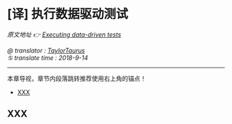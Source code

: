 # [译] 执行数据驱动测试

*原文地址 👉 [Executing data-driven tests][0]*

*@ translator : [TaylorTaurus](https://github.com/taylortaurus)*    
*♋ translate time : 2018-9-14*    

---

本章导视，章节内段落跳转推荐使用右上角的锚点！

- [XXX](#XXX)

## XXX

[0]: https://www.ranorex.com/help/latest/ranorex-studio-advanced/data-driven-testing/executing-data-driven-tests/
